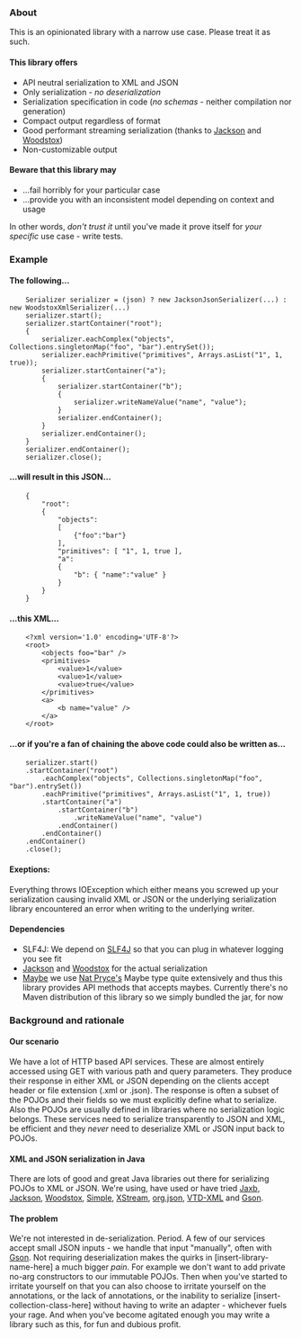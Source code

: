 ### About
This is an opinionated library with a narrow use case. Please treat it as such.

#### This library offers
* API neutral serialization to XML and JSON
* Only serialization - _no deserialization_
* Serialization specification in code (_no schemas_ - neither compilation nor generation)
* Compact output regardless of format
* Good performant streaming serialization (thanks to [Jackson](http://jackson.codehaus.org/) and [Woodstox](http://woodstox.codehaus.org/))
* Non-customizable output

#### Beware that this library may
* ...fail horribly for your particular case
* ...provide you with an inconsistent model depending on context and usage

In other words, _don't trust it_ until you've made it prove itself for _your specific_ use case - write tests.

### Example

#### The following...
        Serializer serializer = (json) ? new JacksonJsonSerializer(...) : new WoodstoxXmlSerializer(...)
        serializer.start();
        serializer.startContainer("root");
        {
            serializer.eachComplex("objects", Collections.singletonMap("foo", "bar").entrySet());
            serializer.eachPrimitive("primitives", Arrays.asList("1", 1, true));
            serializer.startContainer("a");
            {
                serializer.startContainer("b");
                {
                    serializer.writeNameValue("name", "value");
                }
                serializer.endContainer();
            }
            serializer.endContainer();
        }
        serializer.endContainer();
        serializer.close();

#### ...will result in this JSON...

        {
            "root":
            {
                "objects":
                [
                    {"foo":"bar"}
                ],
                "primitives": [ "1", 1, true ],
                "a":
                {
                    "b": { "name":"value" }
                }
            }
        }

#### ...this XML...

        <?xml version='1.0' encoding='UTF-8'?>
        <root>
            <objects foo="bar" />
            <primitives>
                <value>1</value>
                <value>1</value>
                <value>true</value>
            </primitives>
            <a>
                <b name="value" />
            </a>
        </root>

#### ...or if you're a fan of chaining the above code could also be written as...

        serializer.start()
        .startContainer("root")
            .eachComplex("objects", Collections.singletonMap("foo", "bar").entrySet())
            .eachPrimitive("primitives", Arrays.asList("1", 1, true))
            .startContainer("a")
                .startContainer("b")
                    .writeNameValue("name", "value")
                .endContainer()
            .endContainer()
        .endContainer()
        .close();

#### Exeptions:
Everything throws IOException which either means you screwed up your serialization causing invalid XML or JSON or the underlying serialization library encountered an error when writing to the underlying writer.

#### Dependencies
* SLF4J: We depend on [SLF4J](http://www.slf4j.org/) so that you can plug in whatever logging you see fit
* [Jackson](http://jackson.codehaus.org/) and [Woodstox](http://woodstox.codehaus.org/) for the actual serialization
* [Maybe](https://github.com/npryce/maybe-java) we use [Nat Pryce's](http://www.natpryce.com/) Maybe type quite extensively and thus this library provides API methods that accepts maybes. Currently there's no Maven distribution of this library so we simply bundled the jar, for now

### Background and rationale

#### Our scenario
We have a lot of HTTP based API services. These are almost entirely accessed using GET with various path and query parameters. They produce their response in either XML or JSON depending on the clients accept header or file extension (.xml or .json). The response is often a subset of the POJOs and their fields so we must explicitly define what to serialize. Also the POJOs are usually defined in libraries where no serialization logic belongs. These services need to serialize transparently to JSON and XML, be efficient and they _never_ need to deserialize XML or JSON input back to POJOs.

#### XML and JSON serialization in Java
There are lots of good and great Java libraries out there for serializing POJOs to XML or JSON. We're using, have used or have tried [Jaxb](http://jaxb.java.net/), [Jackson](http://jackson.codehaus.org/), [Woodstox](http://woodstox.codehaus.org/), [Simple](http://simple.sourceforge.net/), [XStream](http://xstream.codehaus.org/), [org.json](http://www.json.org/java/index.html), [VTD-XML](http://vtd-xml.sourceforge.net/) and [Gson](http://code.google.com/p/google-gson/).

#### The problem
We're not interested in de-serialization. Period. A few of our services accept small JSON inputs - we handle that input "manually", often with [Gson](http://code.google.com/p/google-gson/). Not requiring deserialization makes the quirks in [insert-library-name-here] a much bigger _pain_. For example we don't want to add private no-arg constructors to our immutable POJOs. Then when you've started to irritate yourself on that you can also choose to irritate yourself on the annotations, or the lack of annotations, or the inability to serialize [insert-collection-class-here] without having to write an adapter - whichever fuels your rage. And when you've become agitated enough you may write a library such as this, for fun and dubious profit.